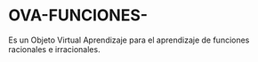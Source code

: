 # OVA-FUNCIONES-
Es un Objeto Virtual Aprendizaje para el aprendizaje de funciones racionales e irracionales.

